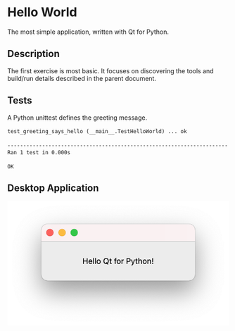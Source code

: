 # Hello World

The most simple application, written with Qt for Python.

## Description

The first exercise is most basic. It focuses on discovering the tools and build/run details described in the parent document.

## Tests

A Python unittest defines the greeting message.

```
test_greeting_says_hello (__main__.TestHelloWorld) ... ok

----------------------------------------------------------------------
Ran 1 test in 0.000s

OK
```

## Desktop Application

![Running on the desktop](Desktop.png)
